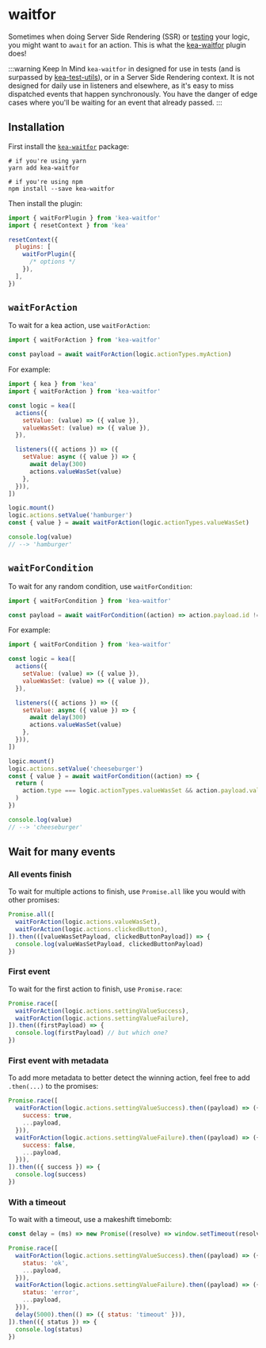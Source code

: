 # waitfor

Sometimes when doing Server Side Rendering (SSR) or [testing](/docs/BROKEN) your logic, you might
want to `await` for an action. This is what the [kea-waitfor](https://github.com/keajs/kea-waitfor)
plugin does!

:::warning Keep In Mind
`kea-waitfor` in designed for use in tests (and is surpassed by [kea-test-utils](/docs/intro/testing)), or in a Server Side Rendering context.
It is not designed for daily use in listeners and elsewhere, as it's easy to miss dispatched events that happen synchronously.
You have the danger of edge cases where you'll be waiting for an event that already passed.
:::

## Installation

First install the [`kea-waitfor`](https://github.com/keajs/kea-waitfor) package:

```shell
# if you're using yarn
yarn add kea-waitfor

# if you're using npm
npm install --save kea-waitfor
```

Then install the plugin:

```javascript
import { waitForPlugin } from 'kea-waitfor'
import { resetContext } from 'kea'

resetContext({
  plugins: [
    waitForPlugin({
      /* options */
    }),
  ],
})
```

## `waitForAction`

To wait for a kea action, use `waitForAction`:

```javascript
import { waitForAction } from 'kea-waitfor'

const payload = await waitForAction(logic.actionTypes.myAction)
```

For example:

```javascript
import { kea } from 'kea'
import { waitForAction } from 'kea-waitfor'

const logic = kea([
  actions({
    setValue: (value) => ({ value }),
    valueWasSet: (value) => ({ value }),
  }),

  listeners(({ actions }) => ({
    setValue: async ({ value }) => {
      await delay(300)
      actions.valueWasSet(value)
    },
  })),
])

logic.mount()
logic.actions.setValue('hamburger')
const { value } = await waitForAction(logic.actionTypes.valueWasSet)

console.log(value)
// --> 'hamburger'
```

## `waitForCondition`

To wait for any random condition, use `waitForCondition`:

```javascript
import { waitForCondition } from 'kea-waitfor'

const payload = await waitForCondition((action) => action.payload.id !== 'new')
```

For example:

```javascript
import { waitForCondition } from 'kea-waitfor'

const logic = kea([
  actions({
    setValue: (value) => ({ value }),
    valueWasSet: (value) => ({ value }),
  }),

  listeners(({ actions }) => ({
    setValue: async ({ value }) => {
      await delay(300)
      actions.valueWasSet(value)
    },
  })),
])

logic.mount()
logic.actions.setValue('cheeseburger')
const { value } = await waitForCondition((action) => {
  return (
    action.type === logic.actionTypes.valueWasSet && action.payload.value === 'cheeseburger'
  )
})

console.log(value)
// --> 'cheeseburger'
```

## Wait for many events

### All events finish

To wait for multiple actions to finish, use `Promise.all` like you would with other
promises:

```javascript
Promise.all([
  waitForAction(logic.actions.valueWasSet),
  waitForAction(logic.actions.clickedButton),
]).then(([valueWasSetPayload, clickedButtonPayload]) => {
  console.log(valueWasSetPayload, clickedButtonPayload)
})
```

### First event

To wait for the first action to finish, use `Promise.race`:

```javascript
Promise.race([
  waitForAction(logic.actions.settingValueSuccess),
  waitForAction(logic.actions.settingValueFailure),
]).then((firstPayload) => {
  console.log(firstPayload) // but which one?
})
```

### First event with metadata

To add more metadata to better detect the winning action, feel free to
add `.then(...)` to the promises:

```javascript
Promise.race([
  waitForAction(logic.actions.settingValueSuccess).then((payload) => ({
    success: true,
    ...payload,
  })),
  waitForAction(logic.actions.settingValueFailure).then((payload) => ({
    success: false,
    ...payload,
  })),
]).then(({ success }) => {
  console.log(success)
})
```

### With a timeout

To wait with a timeout, use a makeshift timebomb:

```javascript
const delay = (ms) => new Promise((resolve) => window.setTimeout(resolve, ms))

Promise.race([
  waitForAction(logic.actions.settingValueSuccess).then((payload) => ({
    status: 'ok',
    ...payload,
  })),
  waitForAction(logic.actions.settingValueFailure).then((payload) => ({
    status: 'error',
    ...payload,
  })),
  delay(5000).then(() => ({ status: 'timeout' })),
]).then(({ status }) => {
  console.log(status)
})
```
